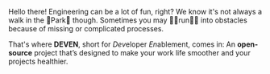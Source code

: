 <span class="first-word">Hello</span> there! Engineering can be a lot of fun, right?
We know it's not always a walk in the <span aria-hidden="true">🌳</span>&zwj;Park&zwj;<span aria-hidden="true">🌲</span> though.
Sometimes you may <span aria-hidden="true">🏃🏾</span>&zwj;run&zwj;<span aria-hidden="true">🏃🏼</span> into obstacles because of missing or complicated processes.

That's where **DEVEN**, short for <em>Dev</em>eloper <em>En</em>ablement, comes in:
An **open-source** project that’s designed to make your work life smoother and your projects healthier.
